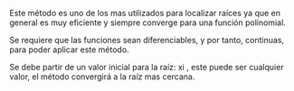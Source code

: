 Este método es uno de los mas utilizados para localizar raíces ya que en general es muy eficiente y siempre converge para una función polinomial.

Se requiere que las funciones sean diferenciables, y por tanto, continuas, para poder aplicar este método.

Se debe partir de  un valor inicial para la raíz: xi , este puede ser cualquier valor, el método convergirá a la raíz mas cercana.
